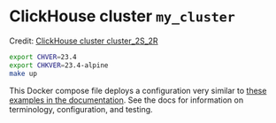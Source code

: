 # ClickHouse cluster `my_cluster`

Credit: [ClickHouse cluster
cluster_2S_2R](https://github.com/ClickHouse/examples/tree/main/docker-compose-recipes/recipes/cluster_2S_2R_ch_proxy)

```bash
export CHVER=23.4
export CHKVER=23.4-alpine
make up
```

This Docker compose file deploys a configuration very similar to [these
examples in the
documentation](https://clickhouse.com/docs/en/architecture/introduction). See
the docs for information on terminology, configuration, and testing.
